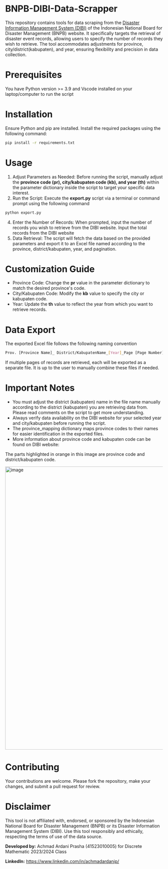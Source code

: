 # BNPB-DIBI-Data-Scrapper
This repository contains tools for data scraping from the [Disaster Information Management System (DIBI)](https://dibi.bnpb.go.id/xdibi2) of the Indonesian National Board for Disaster Management (BNPB) website. It specifically targets the retrieval of disaster event records, allowing users to specify the number of records they wish to retrieve. The tool accommodates adjustments for province, city/district(kabupaten), and year, ensuring flexibility and precision in data collection.
# Prerequisites
You have Python version >= 3.9 and Vscode installed on your laptop/computer to run the script
# Installation
Ensure Python and pip are installed. Install the required packages using the following command:
```bash
pip install -r requirements.txt
```
# Usage
1. Adjust Parameters as Needed: Before running the script, manually adjust the **province code (pr), city/kabupaten code (kb), and year (th)** within the parameter dictionary inside the script to target your specific data interest.
2. Run the Script: Execute the **export.py** script via a terminal or command prompt using the following command
```bash
python export.py
```
4. Enter the Number of Records: When prompted, input the number of records you wish to retrieve from the DIBI website. Input the total records from the DIBI website
5. Data Retrieval: The script will fetch the data based on the provided parameters and export it to an Excel file named according to the province, district/kabupaten, year, and pagination.
# Customization Guide
* Province Code: Change the **pr** value in the parameter dictionary to match the desired province's code.
* City/Kabupaten Code: Modify the **kb** value to specify the city or kabupaten code.
* Year: Update the **th** value to reflect the year from which you want to retrieve records.
# Data Export
The exported Excel file follows the following naming convention 
```bash
Prov. [Province Name]_ District/KabupatenName_[Year]_Page [Page Number].xlsx
```
If multiple pages of records are retrieved, each will be exported as a separate file. It is up to the user to manually combine these files if needed.
# Important Notes
* You must adjust the district (kabupaten) name in the file name manually according to the district (kabupaten) you are retrieving data from. Please read comments on the script to get more understanding.
* Always verify data availability on the DIBI website for your selected year and city/kabupaten before running the script.
* The province_mapping dictionary maps province codes to their names for easier identification in the exported files.
* More information about province code and kabupaten code can be found on DIBI website:
  
The parts highlighted in orange in this image are province code and district/kabupaten code.
  
  <img width="903" alt="image" src="https://github.com/achmadardanip/BNPB-DIBI-Data-Scrapper/assets/52017148/59981ceb-f888-4332-85b8-63d85be17661">

# Contributing
Your contributions are welcome. Please fork the repository, make your changes, and submit a pull request for review.
# Disclaimer
This tool is not affiliated with, endorsed, or sponsored by the Indonesian National Board for Disaster Management (BNPB) or its Disaster Information Management System (DIBI). Use this tool responsibly and ethically, respecting the terms of use of the data source.

**Developed by:** Achmad Ardani Prasha (41523010005) for Discrete Mathematic 2023/2024 Class

**LinkedIn:** https://www.linkedin.com/in/achmadardanip/
